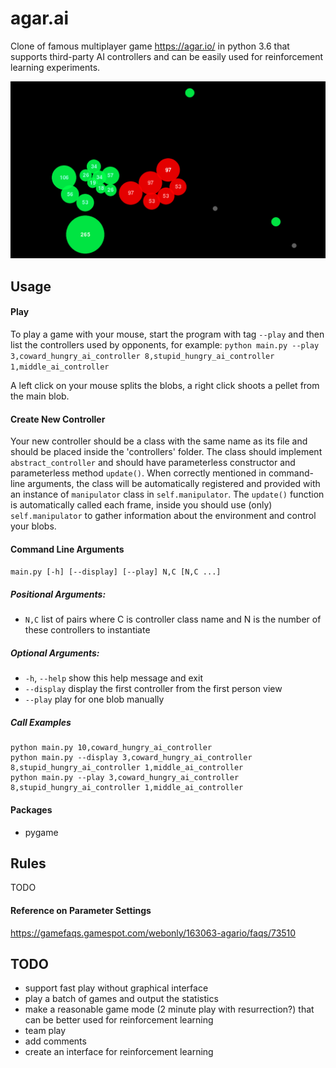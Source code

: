 # agar.ai

Clone of famous multiplayer game https://agar.io/ in python 3.6 that supports third-party AI controllers and can be easily used for reinforcement learning experiments.

![Alt text](/img/screenshot.png)

## Usage

#### Play

To play a game with your mouse, start the program with tag `--play` and then list the controllers used by opponents, for example: `python main.py --play 3,coward_hungry_ai_controller 8,stupid_hungry_ai_controller 1,middle_ai_controller`

A left click on your mouse splits the blobs, a right click shoots a pellet from the main blob.

#### Create New Controller

Your new controller should be a class with the same name as its file and should be placed inside the 'controllers' folder. The class should implement `abstract_controller` and should have parameterless constructor and parameterless method `update()`. When correctly mentioned in command-line arguments, the class will be automatically registered and provided with an instance of `manipulator` class in `self.manipulator`. The `update()` function is automatically called each frame, inside you should use (only) `self.manipulator` to gather information about the environment and control your blobs.

#### Command Line Arguments

`main.py [-h] [--display] [--play] N,C [N,C ...]`

##### Positional Arguments:
- `N,C`         list of pairs where C is controller class name and N is the
              number of these controllers to instantiate

##### Optional Arguments:
- `-h`, `--help`  show this help message and exit
- `--display`   display the first controller from the first person view
- `--play`      play for one blob manually

##### Call Examples
```
python main.py 10,coward_hungry_ai_controller
python main.py --display 3,coward_hungry_ai_controller 8,stupid_hungry_ai_controller 1,middle_ai_controller
python main.py --play 3,coward_hungry_ai_controller 8,stupid_hungry_ai_controller 1,middle_ai_controller
```

#### Packages
- pygame


## Rules

TODO

#### Reference on Parameter Settings
https://gamefaqs.gamespot.com/webonly/163063-agario/faqs/73510

## TODO

- support fast play without graphical interface
- play a batch of games and output the statistics
- make a reasonable game mode (2 minute play with resurrection?) that can be better used for reinforcement learning
- team play
- add comments
- create an interface for reinforcement learning
